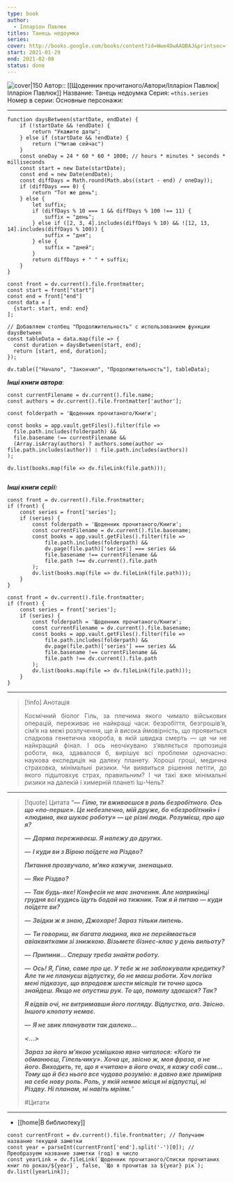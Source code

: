 ```yaml
---
type: book
author:
  - Ілларіон Павлюк
titles: Танець недоумка
series:
cover: http://books.google.com/books/content?id=Wwe4DwAAQBAJ&printsec=frontcover&img=1&zoom=1&edge=curl&source=gbs_api
start: 2021-01-29
end: 2021-02-08
status: done
---
```

![cover|150](Ілларіон%20Павлюк%20%20-%20Танець%20недоумка.jpg)
Автор:: [[Щоденник прочитаного/Автори/Ілларіон Павлюк|Ілларіон Павлюк]]
Название: Танець недоумка
Серия:  `=this.series`
Номер в серии:
Основные персонажи:

---
```dataviewjs
function daysBetween(startDate, endDate) {
	if (!startDate && !endDate) { 
		return "Укажите даты"; 
	} else if (startDate && !endDate) {
		return ("Читаю сейчас")
	}
	const oneDay = 24 * 60 * 60 * 1000; // hours * minutes * seconds * milliseconds
	const start = new Date(startDate);
	const end = new Date(endDate);
	const diffDays = Math.round(Math.abs((start - end) / oneDay));
	if (diffDays === 0) {
		return "Тот же день";   
	} else {
		let suffix;     
	    if (diffDays % 10 === 1 && diffDays % 100 !== 11) {
		    suffix = "день";     
	    } else if ([2, 3, 4].includes(diffDays % 10) && ![12, 13, 14].includes(diffDays % 100)) {
			suffix = "дня";     
		} else {       
			suffix = "дней";     
		}          
		return diffDays + " " + suffix;   
	} 
}  

const front = dv.current().file.frontmatter;
const start = front["start"]
const end = front["end"]
const data = [
  {start: start, end: end}
];

// Добавляем столбец "Продолжительность" с использованием функции daysBetween
const tableData = data.map(file => {
  const duration = daysBetween(start, end);
  return [start, end, duration];
});

dv.table(["Начало", "Закончил", "Продолжительность"], tableData);
```
***Інші книги автора***:
```dataviewjs
const currentFilename = dv.current().file.name;
const authors = dv.current().file.frontmatter['author'];

const folderpath = 'Щоденник прочитаного/Книги';

const books = app.vault.getFiles().filter(file =>
  file.path.includes(folderpath) &&
  file.basename !== currentFilename &&
  (Array.isArray(authors) ? authors.some(author => file.path.includes(author)) : file.path.includes(authors))
);

dv.list(books.map(file => dv.fileLink(file.path)));


```
***Інші книги серії:***
```dataviewjs
const front = dv.current().file.frontmatter;
if (front) {
	const series = front['series'];
	if (series) {
		const folderpath = 'Щоденник прочитаного/Книги';
		const currentFilename = dv.current().file.basename;
		const books = app.vault.getFiles().filter(file =>  
			file.path.includes(folderpath) && 
			dv.page(file.path)['series'] === series && 
			file.basename !== currentFilename &&
			file.path !== dv.current().file.path 
		);
		dv.list(books.map(file => dv.fileLink(file.path)));
	}
}

```

```dataviewjs
const front = dv.current().file.frontmatter;
if (front) {
	const series = front['series'];
	if (series) {
		const folderpath = 'Щоденник прочитаного/Книги';
		const currentFilename = dv.current().file.basename;
		const books = app.vault.getFiles().filter(file =>  
			file.path.includes(folderpath) && 
			dv.page(file.path)['series'] === series && 
			file.basename !== currentFilename &&
			file.path !== dv.current().file.path 
		);
		dv.list(books.map(file => dv.fileLink(file.path)));
	}
}

```

---
>[!info] Анотація
><p align="justify">Космічний біолог Гіль, за плечима якого чимало військових операцій, переживає не найкращі часи: безробіття, безгрошів’я, сім’я на межі розлучення, ще й висока ймовірність, що проявиться спадкова генетична хвороба, в якій швидка смерть — це чи не найкращий фінал. І ось неочікувано з’являється пропозиція роботи, яка, здавалося б, вирішує всі проблеми одночасно: наукова експедиція на далеку планету. Хороші гроші, медична страховка, мінімальні ризики. Чи виявиться рішення летіти, до якого підштовхує страх, правильним? І чи такі вже мінімальні ризики на далекій і химерній планеті Іш-Чель?</p>
___

> [!quote] Цитата
> “***— Гілю, ти вживаєшся в роль безробітного. Ось що «по-перше». Це небезпечно, мій друже, бо «безробітний» і «людина, яка шукає роботу» — це різні люди. Розумієш, про що я?***
>
> ***— Дарма переживаєш. Я належу до других.***
>
> ***— І куди ви з Вірою поїдете на Різдво?***
>
> ***Питання прозвучало, м’яко кажучи, зненацька.***
>
> ***— Яке Різдво?***
>
> ***— Так будь-яке! Конфесія не має значення. Але наприкінці грудня всі кудись їдуть бодай на тижник. Тож я й питаю — куди поїдете ви?***
>
> ***— Звідки ж я знаю, Джохаре! Зараз тільки липень.***
>
> ***— Ти говориш, як багата людина, яка не переймається авіаквитками зі знижкою. Візьмете бізнес-клас у день вильоту?***
>
> ***— Припини… Спершу треба знайти роботу.***
>
> ***— Ось! Я, Гілю, саме про це. У тебе ж не заблокували кредитку? Але ти не плануєш відпустку, бо не маєш роботи. Хоч логіка мені підказує, що впродовж шести місяців ти точно щось знайдеш. Якщо не опустиш рук. То що, помалу здаєшся? Так?***
>
> ***Я відвів очі, не витримавши його погляду. Відпустка, ага. Звісно. Іншого клопоту немає.***
>
> ***— Я не звик планувати так далеко…***
>
> ***<...>***
>
> ***Зараз за його м’якою усмішкою явно читалося: «Кого ти обманюєш, Гілельчику». Хоча це, звісно ж, моя фраза, а не його. Виходить, те, що я «читаю» в його очах, я кажу собі сам… Тому що й без нього все чудово розумію: я давно вже примірив на себе нову роль. Роль, у якій немає місця ні відпустці, ні Різдву. Ні планам, ні навіть мріям.***“
>
> #Цитати

****
- [[home|В библиотеку]]
```dataviewjs
const currentFront = dv.current().file.frontmatter; // Получаем название текущей заметки
const year = parseInt(currentFront['end'].split('-')[0]); // Преобразуем название заметки (год) в число
const yearLink = dv.fileLink(`Щоденник прочитаного/Списки прочитаних книг по роках/${year}`, false, `Що я прочитав за ${year} рік`);
dv.list([yearLink]);
```